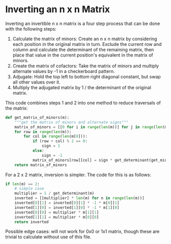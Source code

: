 
# Inverting an n x n Matrix

Inverting an invertible n x n matrix is a four step process that can be done with the following steps:

1. Calculate the matrix of minors: Create an n x n matrix by considering each position in the original matrix in turn. Exclude the current row and column and calculate the determinant of the remaining matrix, then place that value in the current position's equivalent in the matrix of minors.
2. Create the matrix of cofactors: Take the matrix of minors and multiply alternate values by -1 in a checkerboard pattern.
3. Adjugate: Hold the top left to bottom right diagonal constant, but swap all other values over it.
4. Multiply the adjugated matrix by 1 / the determinant of the original matrix.

This code combines steps 1 and 2 into one method to reduce traversals of the matrix:

```python
def get_matrix_of_minors(m):
    """get the matrix of minors and alternate signs"""
    matrix_of_minors = [[0 for i in range(len(m))] for j in range(len(m))]
    for row in range(len(m)):
        for col in range(len(m[0])):
            if (row + col) % 2 == 0:
                sign = 1
            else:
                sign = -1
            matrix_of_minors[row][col] = sign * get_determinant(get_minor(m, row, col))
    return matrix_of_minors
```

For a 2 x 2 matrix, inversion is simpler. The code for this is as follows:

```python
if len(m) == 2:
    # simple case
    multiplier = 1 / get_determinant(m)
    inverted = [[multiplier] * len(m) for n in range(len(m))]
    inverted[0][1] = inverted[0][1] * -1 * m[0][1]
    inverted[1][0] = inverted[1][0] * -1 * m[1][0]
    inverted[0][0] = multiplier * m[1][1]
    inverted[1][1] = multiplier * m[0][0]
    return inverted
```

Possible edge cases: will not work for 0x0 or 1x1 matrix, though these are trivial to calculate without use of this file.